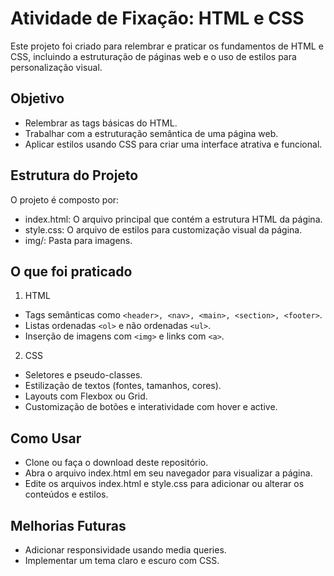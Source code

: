 # Atividade de Fixação: HTML e CSS

Este projeto foi criado para relembrar e praticar os fundamentos de HTML e CSS, incluindo a estruturação de páginas web e o uso de estilos para personalização visual.

## Objetivo

- Relembrar as tags básicas do HTML.
- Trabalhar com a estruturação semântica de uma página web.
- Aplicar estilos usando CSS para criar uma interface atrativa e funcional.

## Estrutura do Projeto

O projeto é composto por:

- index.html: O arquivo principal que contém a estrutura HTML da página.
- style.css: O arquivo de estilos para customização visual da página.
- img/: Pasta para imagens.

## O que foi praticado

1. HTML

- Tags semânticas como `<header>, <nav>, <main>, <section>, <footer>`.
- Listas ordenadas `<ol>` e não ordenadas `<ul>`.
- Inserção de imagens com `<img>` e links com `<a>`.

2. CSS

- Seletores e pseudo-classes.
- Estilização de textos (fontes, tamanhos, cores).
- Layouts com Flexbox ou Grid.
- Customização de botões e interatividade com hover e active.

## Como Usar

- Clone ou faça o download deste repositório.
- Abra o arquivo index.html em seu navegador para visualizar a página.
- Edite os arquivos index.html e style.css para adicionar ou alterar os conteúdos e estilos.

## Melhorias Futuras

- Adicionar responsividade usando media queries.
- Implementar um tema claro e escuro com CSS.
